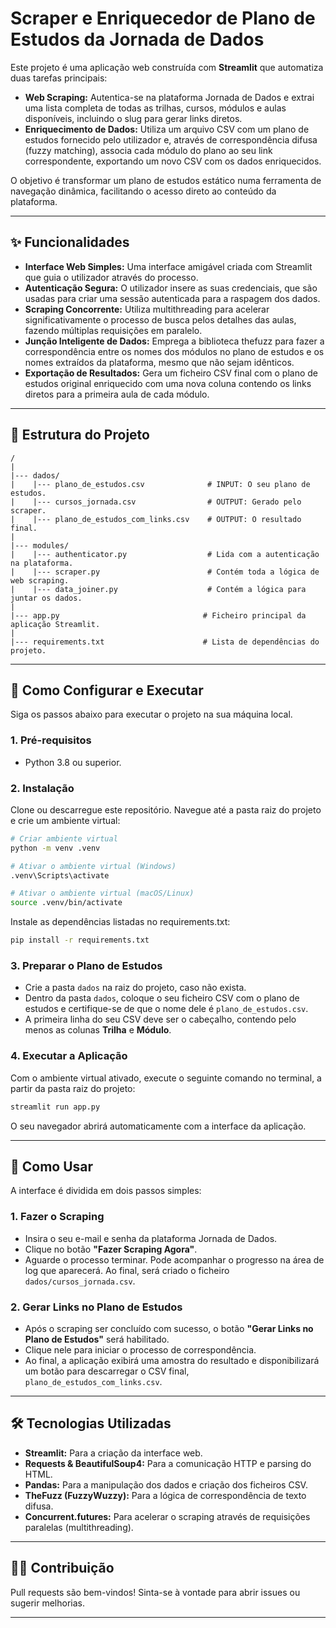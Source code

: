# Scraper e Enriquecedor de Plano de Estudos da Jornada de Dados

Este projeto é uma aplicação web construída com **Streamlit** que automatiza duas tarefas principais:

- **Web Scraping:** Autentica-se na plataforma Jornada de Dados e extrai uma lista completa de todas as trilhas, cursos, módulos e aulas disponíveis, incluindo o slug para gerar links diretos.
- **Enriquecimento de Dados:** Utiliza um arquivo CSV com um plano de estudos fornecido pelo utilizador e, através de correspondência difusa (fuzzy matching), associa cada módulo do plano ao seu link correspondente, exportando um novo CSV com os dados enriquecidos.

O objetivo é transformar um plano de estudos estático numa ferramenta de navegação dinâmica, facilitando o acesso direto ao conteúdo da plataforma.

---

## ✨ Funcionalidades

- **Interface Web Simples:** Uma interface amigável criada com Streamlit que guia o utilizador através do processo.
- **Autenticação Segura:** O utilizador insere as suas credenciais, que são usadas para criar uma sessão autenticada para a raspagem dos dados.
- **Scraping Concorrente:** Utiliza multithreading para acelerar significativamente o processo de busca pelos detalhes das aulas, fazendo múltiplas requisições em paralelo.
- **Junção Inteligente de Dados:** Emprega a biblioteca thefuzz para fazer a correspondência entre os nomes dos módulos no plano de estudos e os nomes extraídos da plataforma, mesmo que não sejam idênticos.
- **Exportação de Resultados:** Gera um ficheiro CSV final com o plano de estudos original enriquecido com uma nova coluna contendo os links diretos para a primeira aula de cada módulo.

---

## 📂 Estrutura do Projeto

```
/
|
|--- dados/
|    |--- plano_de_estudos.csv              # INPUT: O seu plano de estudos.
|    |--- cursos_jornada.csv                # OUTPUT: Gerado pelo scraper.
|    |--- plano_de_estudos_com_links.csv    # OUTPUT: O resultado final.
|
|--- modules/
|    |--- authenticator.py                  # Lida com a autenticação na plataforma.
|    |--- scraper.py                        # Contém toda a lógica de web scraping.
|    |--- data_joiner.py                    # Contém a lógica para juntar os dados.
|
|--- app.py                                # Ficheiro principal da aplicação Streamlit.
|
|--- requirements.txt                      # Lista de dependências do projeto.
```

---

## 🚀 Como Configurar e Executar

Siga os passos abaixo para executar o projeto na sua máquina local.

### 1. Pré-requisitos

- Python 3.8 ou superior.

### 2. Instalação

Clone ou descarregue este repositório. Navegue até a pasta raiz do projeto e crie um ambiente virtual:

```bash
# Criar ambiente virtual
python -m venv .venv

# Ativar o ambiente virtual (Windows)
.venv\Scripts\activate

# Ativar o ambiente virtual (macOS/Linux)
source .venv/bin/activate
```

Instale as dependências listadas no requirements.txt:

```bash
pip install -r requirements.txt
```

### 3. Preparar o Plano de Estudos

- Crie a pasta `dados` na raiz do projeto, caso não exista.
- Dentro da pasta `dados`, coloque o seu ficheiro CSV com o plano de estudos e certifique-se de que o nome dele é `plano_de_estudos.csv`.
- A primeira linha do seu CSV deve ser o cabeçalho, contendo pelo menos as colunas **Trilha** e **Módulo**.

### 4. Executar a Aplicação

Com o ambiente virtual ativado, execute o seguinte comando no terminal, a partir da pasta raiz do projeto:

```bash
streamlit run app.py
```

O seu navegador abrirá automaticamente com a interface da aplicação.

---

## 📖 Como Usar

A interface é dividida em dois passos simples:

### 1. Fazer o Scraping

- Insira o seu e-mail e senha da plataforma Jornada de Dados.
- Clique no botão **"Fazer Scraping Agora"**.
- Aguarde o processo terminar. Pode acompanhar o progresso na área de log que aparecerá. Ao final, será criado o ficheiro `dados/cursos_jornada.csv`.

### 2. Gerar Links no Plano de Estudos

- Após o scraping ser concluído com sucesso, o botão **"Gerar Links no Plano de Estudos"** será habilitado.
- Clique nele para iniciar o processo de correspondência.
- Ao final, a aplicação exibirá uma amostra do resultado e disponibilizará um botão para descarregar o CSV final, `plano_de_estudos_com_links.csv`.

---

## 🛠️ Tecnologias Utilizadas

- **Streamlit:** Para a criação da interface web.
- **Requests & BeautifulSoup4:** Para a comunicação HTTP e parsing do HTML.
- **Pandas:** Para a manipulação dos dados e criação dos ficheiros CSV.
- **TheFuzz (FuzzyWuzzy):** Para a lógica de correspondência de texto difusa.
- **Concurrent.futures:** Para acelerar o scraping através de requisições paralelas (multithreading).

---

## 👨‍💻 Contribuição

Pull requests são bem-vindos! Sinta-se à vontade para abrir issues ou sugerir melhorias.

---